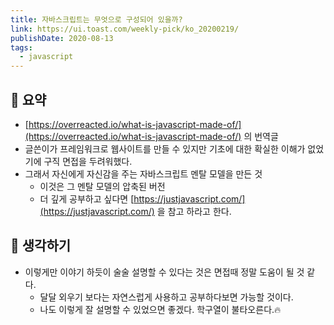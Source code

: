 ```yaml
---
title: 자바스크립트는 무엇으로 구성되어 있을까?
link: https://ui.toast.com/weekly-pick/ko_20200219/
publishDate: 2020-08-13
tags:
  - javascript
---
```

## 📝 요약 
- [https://overreacted.io/what-is-javascript-made-of/](https://overreacted.io/what-is-javascript-made-of/) 의 번역글  
- 글쓴이가 프레임워크로 웹사이트를 만들 수 있지만 기초에 대한 확실한 이해가 없었기에 구직 면접을 두려워했다.  
- 그래서 자신에게 자신감을 주는 자바스크립트 멘탈 모델을 만든 것  
    - 이것은 그 멘탈 모델의 압축된 버전 
    - 더 깊게 공부하고 싶다면 [https://justjavascript.com/](https://justjavascript.com/) 을 참고 하라고 한다.  
## 🤔 생각하기 
- 이렇게만 이야기 하듯이 술술 설명할 수 있다는 것은 면접때 정말 도움이 될 것 같다.  
  - 달달 외우기 보다는 자연스럽게 사용하고 공부하다보면 가능할 것이다.  
  - 나도 이렇게 잘 설명할 수 있었으면 좋겠다. 학구열이 불타오른다.🔥